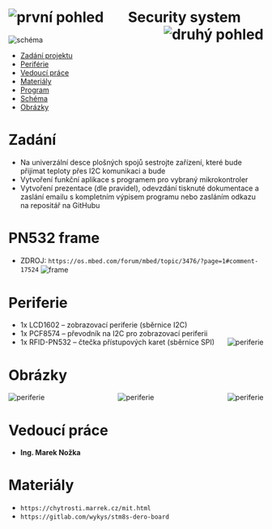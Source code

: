 <!-- @format -->

<h1 align="center">
Security system
<img alt="první pohled" src="foto/first_look.jpeg" align = "left">
<img alt="druhý pohled" src="foto/second_look.jpeg" align = "right">

</h1>
<img alt="schéma" src="dokumenty/schema.jpg" align = "center">

- [Zadání projektu](#Zadani)
- [Periférie](#Periferie)
- [Vedoucí práce](#vedoucí-práce)
- [Materiály](#materiály)
- [Program](https://github.com/peoblouk/security_system/tree/master/program/security_system)
- [Schéma](https://github.com/peoblouk/security_system/tree/master/sch%C3%A9mata/security_system)
- [Obrázky](#obrázky)

# Zadání

- Na univerzální desce plošných spojů sestrojte zařízení, které bude přijimat teploty přes I2C komunikaci a bude
- Vytvoření funkční aplikace s programem pro vybraný mikrokontroler
- Vytvoření prezentace (dle pravidel), odevzdání tisknuté dokumentace a zaslání emailu s kompletním výpisem programu nebo zasláním odkazu na repositář na GitHubu

# PN532 frame

- ZDROJ: `https://os.mbed.com/forum/mbed/topic/3476/?page=1#comment-17524`
  <img alt="frame" src="zdroje/frame.png" align = "center">

# Periferie

- 1x LCD1602 – zobrazovací periferie (sběrnice I2C)
- 1x PCF8574 – převodník na I2C pro zobrazovací periferii
- 1x RFID-PN532 – čtečka přístupových karet (sběrnice SPI)
  <img alt="periferie" src="foto/periferie.jpeg" align = "right">

# Obrázky

<div align= "center">
  <img alt="periferie" src="foto/assembling.jpeg" align = "left">
  <img alt="periferie" src="foto/assembling_2.jpeg" align = "right">
  <img alt="periferie" src="foto/3d_knob.png" align = "center">
</div>

# Vedoucí práce

- <b>Ing. Marek Nožka</b>

# Materiály

- `https://chytrosti.marrek.cz/mit.html`
- `https://gitlab.com/wykys/stm8s-dero-board`
